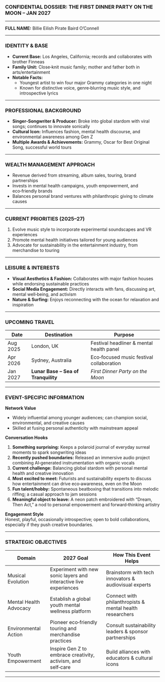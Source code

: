 ### **CONFIDENTIAL DOSSIER: THE FIRST DINNER PARTY ON THE MOON – JAN 2027**

---

**FULL NAME:** Billie Eilish Pirate Baird O’Connell

---

### **IDENTITY & BASE**
- **Current Base:** Los Angeles, California; records and collaborates with brother Finneas  
- **Family Unit:** Close‑knit music family; mother and father both in arts/entertainment  
- **Notable Facts:**  
  - Youngest artist to win four major Grammy categories in one night  
  - Known for distinctive voice, genre‑blurring music style, and introspective lyrics  

---

### **PROFESSIONAL BACKGROUND**
- **Singer‑Songwriter & Producer:** Broke into global stardom with viral songs; continues to innovate sonically  
- **Cultural Icon:** Influences fashion, mental health discourse, and environmental awareness among Gen Z  
- **Multiple Awards & Achievements:** Grammy, Oscar for Best Original Song, successful world tours  

---

### **WEALTH MANAGEMENT APPROACH**
- Revenue derived from streaming, album sales, touring, brand partnerships  
- Invests in mental health campaigns, youth empowerment, and eco‑friendly brands  
- Balances personal brand ventures with philanthropic giving to climate causes  

---

### **CURRENT PRIORITIES (2025–27)**
1. Evolve music style to incorporate experimental soundscapes and VR experiences  
2. Promote mental health initiatives tailored for young audiences  
3. Advocate for sustainability in the entertainment industry, from merchandise to touring  

---

### **LEISURE & INTERESTS**
- **Visual Aesthetics & Fashion:** Collaborates with major fashion houses while endorsing sustainable practices  
- **Social Media Engagement:** Directly interacts with fans, discussing art, mental well‑being, and activism  
- **Nature & Surfing:** Enjoys reconnecting with the ocean for relaxation and inspiration  

---

### **UPCOMING TRAVEL**

| Date     | Destination                           | Purpose                                                     |
|----------|---------------------------------------|-------------------------------------------------------------|
| Aug 2025 | London, UK                            | Festival headliner & mental health panel                    |
| Apr 2026 | Sydney, Australia                     | Eco‑focused music festival collaboration                    |
| Jan 2027 | **Lunar Base – Sea of Tranquility**   | *First Dinner Party on the Moon*                           |

---

### **EVENT-SPECIFIC INFORMATION**

**Network Value**  
- Widely influential among younger audiences; can champion social, environmental, and creative causes  
- Skilled at fusing personal authenticity with mainstream appeal

**Conversation Hooks**  
1. **Something surprising:** Keeps a polaroid journal of everyday surreal moments to spark songwriting ideas  
2. **Recently pushed boundaries:** Released an immersive audio project combining AI‑generated instrumentation with organic vocals  
3. **Current challenge:** Balancing global stardom with personal mental health and creative innovation  
4. **Most excited to meet:** Futurists and sustainability experts to discuss how entertainment can drive eco‑awareness, even on the Moon  
5. **Fun talent/hobby:** Spontaneous beatboxing that transitions into melodic riffing; a casual approach to jam sessions  
6. **Meaningful object to leave:** A neon patch embroidered with “Dream, Then Act,” a nod to personal empowerment and forward‑thinking artistry

**Engagement Style**  
Honest, playful, occasionally introspective; open to bold collaborations, especially if they push creative boundaries.

---

### **STRATEGIC OBJECTIVES**

| Domain                 | 2027 Goal                                                          | How This Event Helps                                   |
|------------------------|--------------------------------------------------------------------|--------------------------------------------------------|
| Musical Evolution      | Experiment with new sonic layers and interactive live experiences  | Brainstorm with tech innovators & audiovisual experts  |
| Mental Health Advocacy | Establish a global youth mental wellness platform                  | Connect with philanthropists & mental health researchers|
| Environmental Action   | Pioneer eco‑friendly touring and merchandise practices             | Consult sustainability leaders & sponsor partnerships  |
| Youth Empowerment      | Inspire Gen Z to embrace creativity, activism, and self‑care       | Build alliances with educators & cultural icons        |

---
